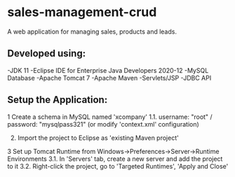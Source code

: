# sales-management-crud
A web application for managing sales, products and leads.

## Developed using: 
-JDK 11
-Eclipse IDE for Enterprise Java Developers 2020-12
-MySQL Database 
-Apache Tomcat 7
-Apache Maven
-Servlets/JSP
-JDBC API

## Setup the Application:

1 Create a schema in MySQL named 'xcompany'
1.1. username: "root" / password: "mysqlpass321" (or modify 'context.xml' configuration)

2. Import the project to Eclipse as 'existing Maven project'

3 Set up Tomcat Runtime from Windows->Preferences->Server->Runtime Environments
3.1. In 'Servers' tab, create a new server and add the project to it
3.2. Right-click the project, go to 'Targeted Runtimes', 'Apply and Close'
